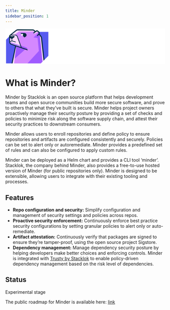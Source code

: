 ```yaml
---
title: Minder
sidebar_position: 1
---
```


![minder logo](./images/Minder-whitetxt.svg)

# What is Minder?

Minder by Stacklok is an open source platform that helps development teams and open source communities build more secure software, and prove to others that what they’ve built is secure. Minder helps project owners proactively manage their security posture by providing a set of checks and policies to minimize risk along the software supply chain, and attest their security practices to downstream consumers. 

Minder allows users to enroll repositories and define policy to ensure repositories and artifacts are configured consistently and securely. Policies can be set to alert only or autoremediate. Minder provides a predefined set of rules and can also be configured to apply custom rules.

Minder can be deployed as a Helm chart and provides a CLI tool ‘minder’. Stacklok, the company behind Minder, also provides a free-to-use hosted version of Minder (for public repositories only). Minder is designed to be extensible, allowing users to integrate with their existing tooling and processes. 

## Features

* **Repo configuration and security:** Simplify configuration and management of security settings and policies across repos.
* **Proactive security enforcement:** Continuously enforce best practice security configurations by setting granular policies to alert only or auto-remediate.
* **Artifact attestation:** Continuously verify that packages are signed to ensure they’re tamper-proof, using the open source project Sigstore.
* **Dependency management:** Manage dependency security posture by helping developers make better choices and enforcing controls. Minder is integrated with [Trusty by Stacklok](http://trustypkg.dev) to enable policy-driven dependency management based on the risk level of dependencies.

## Status

Experimental stage

The public roadmap for Minder is available here: [link](./understand/roadmap.md)
